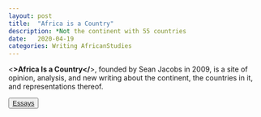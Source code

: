 ```yaml
---
layout: post
title:  "Africa is a Country"
description: *Not the continent with 55 countries
date:   2020-04-19
categories: Writing AfricanStudies
---
```


<**>Africa Is a Country</**>, founded by Sean Jacobs in 2009, is a site of opinion, analysis, and new writing about the continent, the countries in it, and representations thereof.

<button><a href="https://africasacountry.com/author/netta-kornberg" target="_blank" rel="noopener">Essays</a></button>
